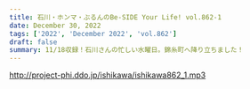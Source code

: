 ```yaml
---
title: 石川・ホンマ・ぶるんのBe-SIDE Your Life! vol.862-1
date: December 30, 2022
tags: ['2022', 'December 2022', 'vol.862']
draft: false
summary: 11/18収録！石川さんの忙しい水曜日。錦糸町へ降り立ちました！
---
```


http://project-phi.ddo.jp/ishikawa/ishikawa862_1.mp3